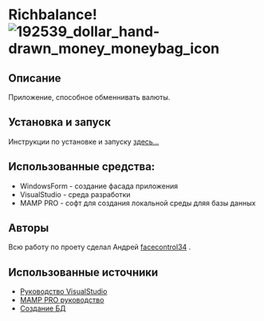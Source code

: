# Richbalance! ![192539_dollar_hand-drawn_money_moneybag_icon](https://github.com/facecontrol34/RBproject/assets/99085465/e793300d-8cc4-469d-88ba-3bd3ab0f059f)
## Описание
Приложение, способное обменнивать валюты.
## Установка и запуск
Инструкции по установке и запуску [здесь...](https://github.com/facecontrol34/conproject/wiki/%2310-%D0%A0%D1%83%D0%BA%D0%BE%D0%B2%D0%BE%D0%B4%D1%81%D1%82%D0%B2%D0%BE-%D0%B4%D0%BB%D1%8F-%D0%BF%D0%BE%D0%BB%D1%8C%D0%B7%D0%BE%D0%B2%D0%B0%D1%82%D0%B5%D0%BB%D1%8F)
## Использованные средства:
- WindowsForm - создание фасада приложения
- VisualStudio - среда разработки
- MAMP PRO - софт для создания локальной среды дляя базы данных
## Авторы
Всю работу по проету сделал Андрей [facecontrol34](https://github.com/facecontrol34) .
## Использованные источники
* [Руководство VisualStudio](https://learn.microsoft.com/ru-ru/visualstudio/windows/?view=vs-2022)
* [MAMP PRO руководство](https://documentation.mamp.info/)
* [Создание БД](https://ploshadka.net/web_server_mam_pro/)
